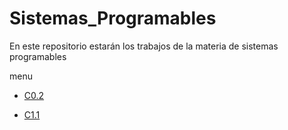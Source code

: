 # Sistemas_Programables

En este repositorio estarán los trabajos de la materia de sistemas programables

menu

* [C0.2](blog/C0.2VanessaMarlenneRodriguezBaez_Zerox.md)

* [C1.1](https://github.com/vanessamRodriguez/Sistemas_Programables/blob/master/blog/C1.1%20VanessaMarlenneRodriguezBaez_Zerox.md)
